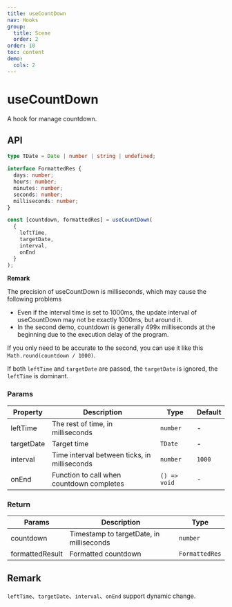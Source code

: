 ```yaml
---
title: useCountDown
nav: Hooks
group:
  title: Scene
  order: 2
order: 10
toc: content
demo:
  cols: 2
---
```


# useCountDown

A hook for manage countdown.

<code src="./demo/demo1.tsx"></code>
<code src="./demo/demo2.tsx"></code>
<code src="./demo/demo3.tsx"></code>

## API

```typescript
type TDate = Date | number | string | undefined;

interface FormattedRes {
  days: number;
  hours: number;
  minutes: number;
  seconds: number;
  milliseconds: number;
}

const [countdown, formattedRes] = useCountDown(
  {
    leftTime,
    targetDate,
    interval,
    onEnd
  }
);
```

**Remark**

The precision of useCountDown is milliseconds, which may cause the following problems

- Even if the interval time is set to 1000ms, the update interval of useCountDown may not be exactly 1000ms, but around it.
- In the second demo, countdown is generally 499x milliseconds at the beginning due to the execution delay of the program.

If you only need to be accurate to the second, you can use it like this `Math.round(countdown / 1000)`.

If both `leftTime` and `targetDate` are passed, the `targetDate` is ignored, the `leftTime` is dominant.

### Params

| Property   | Description                                  | Type         | Default |
| ---------- | -------------------------------------------- | ------------ | ------- |
| leftTime   | The rest of time, in milliseconds            | `number`     | -       |
| targetDate | Target time                                  | `TDate`      | -       |
| interval   | Time interval between ticks, in milliseconds | `number`     | `1000`  |
| onEnd      | Function to call when countdown completes    | `() => void` | -       |

### Return

| Params          | Description                              | Type           |
| --------------- | ---------------------------------------- | -------------- |
| countdown       | Timestamp to targetDate, in milliseconds | `number`       |
| formattedResult | Formatted countdown                      | `FormattedRes` |

## Remark

`leftTime`、`targetDate`、`interval`、`onEnd` support dynamic change.
